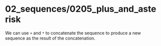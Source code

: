 # 02_sequences/0205_plus_and_asterisk
We can use `+` and `*` to concatenate the sequence 
to produce a new sequence as the result of the 
concatenation.
